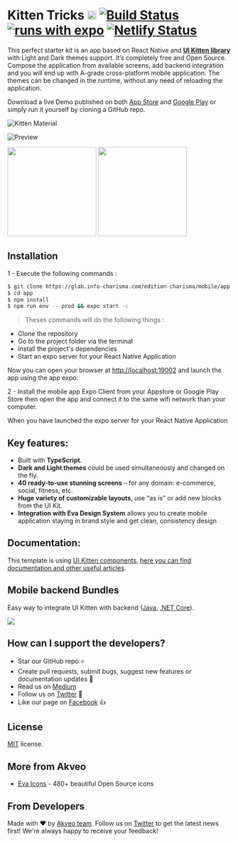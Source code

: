 # Kitten Tricks [<img src="https://i.imgur.com/oMcxwZ0.png" alt="Eva Design System" height="20px" />][link:eva] [![Build Status][badge:github-actions]][link:github-actions] [![runs with expo][badge:expo]][link:expo] [![Netlify Status][badge:netlify]][link:netlify]


This perfect starter kit is an app based on React Native and [**UI Kitten library**][link:ui-kitten] with Light and Dark themes support. It’s completely free and Open Source. 
Compose the application from available screens, add backend integration and you will end up with A-grade cross-platform mobile application.
The themes can be changed in the runtime, without any need of reloading the application.

Download a live Demo published on both [App Store][link:app-store] and [Google Play][link:google-play]
 or simply run it yourself by cloning a GitHub repo. 

![Kitten Material](https://camo.githubusercontent.com/f0487d92194f3c685213539c53e9784113cd8a4b/68747470733a2f2f692e696d6775722e636f6d2f58384f344748622e706e67)

![Preview](https://i.imgur.com/2E2nWHc.jpg)

[<img src="http://i.imgur.com/7IxtMV0.png" width="200"/>][link:app-store]
[<img src="http://i.imgur.com/pxFfB0S.png" width="200"/>][link:google-play]

## Installation

1 - Execute the following commands :

```bash
$ git clone https://glab.info-charisma.com/edition-charisma/mobile/app.git
$ cd app
$ npm install
$ npm run env -- prod && expo start -c
```  

> Theses commands will do the following things :
- Clone the repository
- Go to the project folder via the terminal
- Install the project's dependencies
- Start an expo server for your React Native Application

Now you can open your browser at <http://localhost:19002> and launch the app using the app expo.

2 - Install the mobile app Expo Client from your Appstore or Google Play Store
then open the app and connect it to the same wifi network than your computer.

When you have launched the expo server for your React Native Application

## Key features:
 
- Built with **TypeScript**.
- **Dark and Light themes** could be used simultaneously and changed on the fly. 
- **40 ready-to-use stunning screens** – for any domain: e-commerce, social, fitness, etc. 
- **Huge variety of customizable layouts**, use “as is” or add new blocks from the UI Kit.
- **Integration with Eva Design System** allows you to create mobile application staying in brand style and get clean, consistency design

## Documentation:

This template is using [UI Kitten components][link:ui-kitten], [here you can find documentation and other useful articles][link:doc-ui-kitten].

## Mobile backend Bundles

Easy way to integrate UI Kitten with backend ([Java][link:ui-kitten-bundle-java], [.NET Core][link:ui-kitten-bundle-dotnet-core]).

[<img src="https://i.imgur.com/HVNZQGR.jpg">][link:ui-kitten-bundles]

## How can I support the developers?

- Star our GitHub repo :star:
- Create pull requests, submit bugs, suggest new features or documentation updates :wrench:
- Read us on [Medium][link:akveo-medium]
- Follow us on [Twitter][link:akveo-twitter] :feet:
- Like our page on [Facebook][link:akveo-facebook] :thumbsup:

## License

[MIT](LICENSE.txt) license.

## More from Akveo

- [Eva Icons][link:eva-icons] - 480+ beautiful Open Source icons

## From Developers

Made with :heart: by [Akveo team][link:akveo-homepage]. Follow us on [Twitter][link:akveo-twitter] to get the latest news first!
We're always happy to receive your feedback!

[badge:github-actions]: https://github.com/akveo/kittenTricks/workflows/Build/badge.svg
[badge:expo]: https://img.shields.io/badge/Runs%20with%20Expo-000.svg?style=flat&logo=EXPO&labelColor=ffffff&logoColor=000
[badge:netlify]: https://api.netlify.com/api/v1/badges/95cdef77-0d68-49a1-a497-b305bb5e3f98/deploy-status

[link:github-actions]: https://github.com/akveo/kittenTricks/actions
[link:expo]: https://expo.io/@ui-kitten/kitten-tricks
[link:netlify]: https://kitten-tricks.netlify.com
[link:eva]: https://eva.design?utm_campaign=eva_design%20-%20home%20-%20kitten_tricks%20github%20readme&utm_source=kitten_tricks&utm_medium=referral&utm_content=github_readme_eva
[link:doc-ui-kitten]: https://akveo.github.io/react-native-ui-kitten?utm_campaign=ui_kitten%20-%20home%20-%20kitten_tricks%20github%20readme&utm_source=kitten_tricks&utm_medium=referral&utm_content=github_readme_kitten_tricks
[link:ui-kitten]: https://github.com/akveo/react-native-ui-kitten
[link:app-store]: https://itunes.apple.com/us/app/kitten-tricks/id1246143230
[link:google-play]: https://play.google.com/store/apps/details?id=com.akveo.kittenTricks
[link:eva-icons]: https://github.com/akveo/eva-icons
[link:akveo-homepage]: https://www.akveo.com?utm_campaign=services%20-%20homepage%20-%20kitten_tricks%20github%20readme&utm_source=kitten_tricks&utm_medium=referral&utm_content=github_readme_kitten_tricks
[link:akveo-medium]: https://medium.com/akveo-engineering
[link:akveo-twitter]: https://twitter.com/akveo_inc
[link:akveo-facebook]: https://www.facebook.com/akveo
[link:ui-kitten-bundles]: https://store.akveo.com/search?q=UI%20Kitten&utm_campaign=akveo_store%20-%20mobile%20bundles%20-%20kitten_tricks%20github%20readme&utm_source=kitten_tricks&utm_medium=banner&utm_content=mobile_bundles_banner
[link:ui-kitten-bundle-java]: https://store.akveo.com/collections/all/products/java-mobile-starter-bundle?utm_campaign=akveo_store%20-%20mobile%20bundles%20-%20kitten_tricks%20github%20readme&utm_source=kitten_tricks&utm_medium=referral&utm_content=java_bundle_link
[link:ui-kitten-bundle-dotnet-core]: https://store.akveo.com/collections/all/products/net-core-mobile-starter-bundle?utm_campaign=akveo_store%20-%20mobile%20bundles%20-%20kitten_tricks%20github%20readme&utm_source=kitten_tricks&utm_medium=referral&utm_content=netcore_bundle_link
